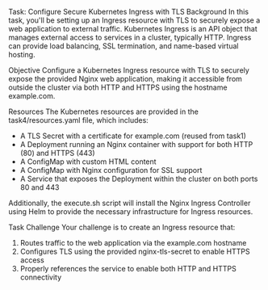 Task: Configure Secure Kubernetes Ingress with TLS
Background
In this task, you'll be setting up an Ingress resource with TLS to securely expose a web application to external traffic. Kubernetes Ingress is an API object that manages external access to services in a cluster, typically HTTP. Ingress can provide load balancing, SSL termination, and name-based virtual hosting.

Objective
Configure a Kubernetes Ingress resource with TLS to securely expose the provided Nginx web application, making it accessible from outside the cluster via both HTTP and HTTPS using the hostname example.com.

Resources
The Kubernetes resources are provided in the task4/resources.yaml file, which includes:
- A TLS Secret with a certificate for example.com (reused from task1)
- A Deployment running an Nginx container with support for both HTTP (80) and HTTPS (443)
- A ConfigMap with custom HTML content
- A ConfigMap with Nginx configuration for SSL support
- A Service that exposes the Deployment within the cluster on both ports 80 and 443

Additionally, the execute.sh script will install the Nginx Ingress Controller using Helm to provide the necessary infrastructure for Ingress resources.

Task Challenge
Your challenge is to create an Ingress resource that:
1. Routes traffic to the web application via the example.com hostname
2. Configures TLS using the provided nginx-tls-secret to enable HTTPS access
3. Properly references the service to enable both HTTP and HTTPS connectivity
